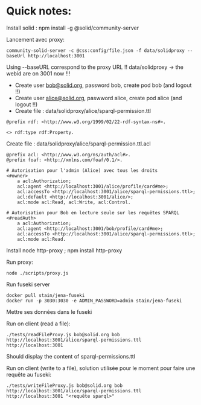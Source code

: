 # Quick notes:
Install solid : npm install -g @solid/community-server

Lancement avec proxy:
```
community-solid-server -c @css:config/file.json -f data/solidproxy --baseUrl http://localhost:3001
```


Using --baseURL correspond to the proxy URL !!
data/solidproxy -> the webid are on 3001 now !!!



- Create user bob@solid.org, password bob, create pod bob (and logout !!)
- Create user alice@solid.org, paswword alice, create pod alice (and logout !!)
- Create file : data/solidproxy/alice/sparql-permission.ttl

```
@prefix rdf: <http://www.w3.org/1999/02/22-rdf-syntax-ns#>.

<> rdf:type rdf:Property.
```

Create file : data/solidproxy/alice/sparql-permission.ttl.acl
```
@prefix acl: <http://www.w3.org/ns/auth/acl#>.
@prefix foaf: <http://xmlns.com/foaf/0.1/>.

# Autorisation pour l'admin (Alice) avec tous les droits
<#owner>
    a acl:Authorization;
    acl:agent <http://localhost:3001/alice/profile/card#me>;
    acl:accessTo <http://localhost:3001/alice/sparql-permissions.ttl>;
    acl:default <http://localhost:3001/alice/>;
    acl:mode acl:Read, acl:Write, acl:Control.

# Autorisation pour Bob en lecture seule sur les requêtes SPARQL
<#readAuth>
    a acl:Authorization;
    acl:agent <http://localhost:3001/bob/profile/card#me>;
    acl:accessTo <http://localhost:3001/alice/sparql-permissions.ttl>;
    acl:mode acl:Read.
```


Install node http-proxy ; npm install http-proxy

Run proxy:
```
node ./scripts/proxy.js
```

Run fuseki server
```
docker pull stain/jena-fuseki
docker run -p 3030:3030 -e ADMIN_PASSWORD=admin stain/jena-fuseki
```
Mettre ses données dans le fuseki

Run on client (read a file):
```
./tests/readFileProxy.js bob@solid.org bob http://localhost:3001/alice/sparql-permissions.ttl http://localhost:3001
```
Should display the content of sparql-permissions.ttl

Run on client (write to a file), solution utilisée pour le moment pour faire une requête au fuseki:
```
./tests/writeFileProxy.js bob@solid.org bob http://localhost:3001/alice/sparql-permissions.ttl http://localhost:3001 "<requête sparql>"
```
